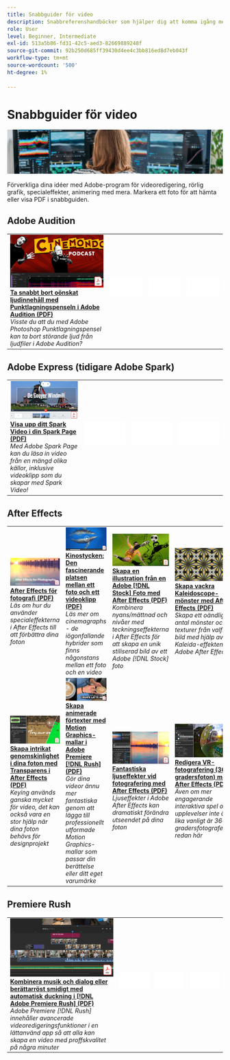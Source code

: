 ```yaml
---
title: Snabbguider för video
description: Snabbreferenshandböcker som hjälper dig att komma igång med Adobe DVA-produkter
role: User
level: Beginner, Intermediate
exl-id: 513a5b86-fd31-42c5-aed3-82669889248f
source-git-commit: 92b250d685ff39430d4ee4c3bb816ed8d7eb043f
workflow-type: tm+mt
source-wordcount: '500'
ht-degree: 1%

---
```


# Snabbguider för video

![Creative Cloud Hero Image](../assets/CCEbanner-DVA.png)

Förverkliga dina idéer med Adobe-program för videoredigering, rörlig grafik, specialeffekter, animering med mera. Markera ett foto för att hämta eller visa PDF i snabbguiden.

## Adobe Audition

<table>
<tr>
   <td>
      <a href="assets/QuicklyRemoveUnwantedAudioContentwiththeSpotHealingBrushinAdobeAudition.pdf" target="_blank">
         <img alt="Ta snabbt bort oönskat ljudinnehåll med Punktlagningspenseln i Adobe Audition" src="assets/QuicklyRemoveUnwantedAudioContentwiththeSpotHealingBrushinAdobeAudition.jpg" />
      </a>
      <div>
      <a href="assets/QuicklyRemoveUnwantedAudioContentwiththeSpotHealingBrushinAdobeAudition.pdf" target="_blank"><strong>Ta snabbt bort oönskat ljudinnehåll med Punktlagningspenseln i Adobe Audition (PDF)</strong></a>
      </div>
      <em>Visste du att du med Adobe Photoshop Punktlagningspensel kan ta bort störande ljud från ljudfiler i Adobe Audition?</em>
      <br>
  </td>
  <td>
    <img alt="Mellanrum" src="../assets/Whitespacer.png" />
    <div>
    <br>
  </td>
  <td>
    <img alt="Mellanrum" src="../assets/Whitespacer.png" />
    <div>
    <br>
  </td>
  <td>
    <img alt="Mellanrum" src="../assets/Whitespacer.png" />
    <div>
    <br>
  </td>
</tr>
</table>

## Adobe Express (tidigare Adobe Spark)

<table>
<tr>
<td>
   <a href="assets/ShowcaseyourSparkVideoinyourSparkPage.pdf" target="_blank">
      <img alt="Visa upp ditt Spark Video i din Spark Page" src="assets/ShowcaseyourSparkVideoinyourSparkPage.jpg" />
   </a>
    <div>
   <a href="assets/ShowcaseyourSparkVideoinyourSparkPage.pdf" target="_blank"><strong>Visa upp ditt Spark Video i din Spark Page (PDF)</strong></a>
    </div>
    <em>Med Adobe Spark Page kan du läsa in video från en mängd olika källor, inklusive videoklipp som du skapar med Spark Video!</em>
    <br>
  </td>
  <td>
    <img alt="Mellanrum" src="../assets/Whitespacer.png" />
    <div>
    <br>
  </td>
  <td>
    <img alt="Mellanrum" src="../assets/Whitespacer.png" />
    <div>
    <br>
  </td>
  <td>
    <img alt="Mellanrum" src="../assets/Whitespacer.png" />
    <div>
    <br>
  </td>
</tr>
</table>

## After Effects

<table>
<tr>
 <td>
   <a href="assets/AfterEffectsforPhotography.pdf" target="_blank">
      <img alt="After Effects för fotografi" src="assets/AfterEffectsforPhotography.jpg" />
   </a>
    <div>
   <a href="assets/AfterEffectsforPhotography.pdf" target="_blank"><strong>After Effects för fotografi (PDF)</strong></a>
    </div>
    <em>Läs om hur du använder specialeffekterna i After Effects till att förbättra dina foton</em>
    <br>
  </td>
  <td>
   <a href="assets/CinemagraphsTheMesmerizingPlaceBetweenaPhotoandaVideo.pdf" target="_blank">
      <img alt="Kinostycken: Den fascinerande platsen mellan ett foto och en video" src="assets/CinemagraphsTheMesmerizingPlaceBetweenaPhotoandaVideo.jpg" />
   </a>
    <div>
   <a href="assets/CinemagraphsTheMesmerizingPlaceBetweenaPhotoandaVideo.pdf" target="_blank"><strong>Kinostycken: Den fascinerande platsen mellan ett foto och ett videoklipp (PDF)</strong></a>
    </div>
    <em>Läs mer om cinemagraphs - de iögonfallande hybrider som finns någonstans mellan ett foto och en video</em>
    <br>
  </td>
  <td>
   <a href="assets/CreateanIllustrationfromanAdobeStockPhotowithAfterEffects.pdf" target="_blank">
      <img alt="Skapa en illustration från en Adobe [!DNL Stock] Foto med After Effects" src="assets/CreateanIllustrationfromanAdobeStockPhotowithAfterEffects.jpg" />
   </a>
    <div>
   <a href="assets/CreateanIllustrationfromanAdobeStockPhotowithAfterEffects.pdf" target="_blank"><strong>Skapa en illustration från en Adobe [!DNL Stock] Foto med After Effects (PDF)</strong></a>
    </div>
    <em>Kombinera nyans/mättnad och nivåer med teckningseffekterna i After Effects för att skapa en unik stiliserad bild av ett Adobe [!DNL Stock] foto</em>
    <br>
  </td>
   <td>
   <a href="assets/CreateBeautifulKaleidoscopePatternswithAfterEffects.pdf" target="_blank">
      <img alt="Skapa vackra Kaleidoscope-mönster med After Effects" src="assets/CreateBeautifulKaleidoscopePatternswithAfterEffects.jpg" />
   </a>
    <div>
   <a href="assets/CreateBeautifulKaleidoscopePatternswithAfterEffects.pdf" target="_blank"><strong>Skapa vackra Kaleidoscope-mönster med After Effects (PDF)</strong></a>
    </div>
    <em>Skapa ett oändligt antal mönster och texturer från valfri bild med hjälp av CC Kaleida-effekten i Adobe After Effects</em>
    <br>
  </td>
</tr>
<tr>
<td>
   <a href="assets/CreateIntricateTransparencyinyourPhotographswithKeyinginAfterEffects.pdf" target="_blank">
      <img alt="Skapa intrikat genomskinlighet i dina foton med keying i After Effects" src="assets/CreateIntricateTransparencyinyourPhotographswithKeyinginAfterEffects.jpg" />
   </a>
    <div>
   <a href="assets/CreateIntricateTransparencyinyourPhotographswithKeyinginAfterEffects.pdf" target="_blank"><strong>Skapa intrikat genomskinlighet i dina foton med Transparens i After Effects (PDF)</strong></a>
    </div>
    <em>Keying används ganska mycket för video, det kan också vara en stor hjälp när dina foton behövs för designprojekt</em>
    <br>
  </td>
 <td>
   <a href="assets/CreateAnimatedTitlesUsingMotionGraphicsTemplatesinAdobePremiereRush.pdf" target="_blank">
      <img alt="Skapa animerade förtexter med Motion Graphics-mallar i Adobe Premiere [!DNL Rush]" src="assets/CreateAnimatedTitlesUsingMotionGraphicsTemplatesinAdobePremiereRush.jpg" />
   </a>
    <div>
   <a href="assets/CreateAnimatedTitlesUsingMotionGraphicsTemplatesinAdobePremiereRush.pdf" target="_blank"><strong>Skapa animerade förtexter med Motion Graphics-mallar i Adobe Premiere [!DNL Rush] (PDF)</strong></a>
    </div>
    <em>Gör dina videor ännu mer fantastiska genom att lägga till professionellt utformade Motion Graphics-mallar som passar din berättelse eller ditt eget varumärke</em>
    <br>
  </td>
  <td>
      <a href="assets/DazzlingLightEffectsforPhotographywithAfterEffects.pdf" target="_blank">
         <img alt="Fantastiska ljuseffekter vid fotografering med After Effects" src="assets/DazzlingLightEffectsforPhotographywithAfterEffects.jpg" />
      </a>
      <div>
      <a href="assets/DazzlingLightEffectsforPhotographywithAfterEffects.pdf" target="_blank"><strong>Fantastiska ljuseffekter vid fotografering med After Effects (PDF)</strong></a>
      </div>
      <em>Ljuseffekter i Adobe After Effects kan dramatiskt förändra utseendet på dina foton</em>
      <br>
  </td>
  <td>
      <a href="assets/EditingVRPhotography360photoswithAfterEffects.pdf" target="_blank">
         <img alt="Redigera VR-fotografering (360-gradersfoton) med After Effects" src="assets/EditingVRPhotography360photoswithAfterEffects.jpg" />
      </a>
      <div>
      <a href="assets/EditingVRPhotography360photoswithAfterEffects.pdf" target="_blank"><strong>Redigera VR-fotografering (360-gradersfoton) med After Effects (PDF)</strong></a>
      </div>
      <em>Även om mer engagerande interaktiva spel och upplevelser inte är lika vanligt är 360-gradersfotografering redan här</em>
      <br>
  </td>
</tr>
</table>

## Premiere Rush

<table>
<tr>
   <td>
      <a href="assets/SmoothlyCombineMusicandDialogueorNarrationwithAutoduckinginAdobePremiereRush.pdf" target="_blank">
         <img alt="Kombinera smidigt musik och dialog eller berättarröst med automatisk duckning i Adobe Premiere [!DNL Rush]" src="assets/SmoothlyCombineMusicandDialogueorNarrationwithAutoduckinginAdobePremiereRush.jpg" />
      </a>
      <div>
      <a href="assets/SmoothlyCombineMusicandDialogueorNarrationwithAutoduckinginAdobePremiereRush.pdf" target="_blank"><strong>Kombinera musik och dialog eller berättarröst smidigt med automatisk duckning i [!DNL Adobe Premiere Rush] (PDF)</strong></a>
      </div>
      <em>Adobe Premiere [!DNL Rush] innehåller avancerade videoredigeringsfunktioner i en lättanvänd app så att alla kan skapa en video med proffskvalitet på några minuter</em>
      <br>
  </td>
  <td>
    <img alt="Mellanrum" src="../assets/Whitespacer.png" />
    <div>
    <br>
  </td>
  <td>
    <img alt="Mellanrum" src="../assets/Whitespacer.png" />
    <div>
    <br>
  </td>
  <td>
    <img alt="Mellanrum" src="../assets/Whitespacer.png" />
    <div>
    <br>
  </td>
</tr>
</table>
